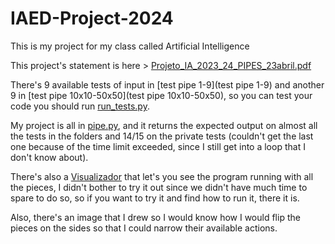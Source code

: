 # IAED-Project-2024
This is my project for my class called Artificial Intelligence

This project's statement is here > [Projeto_IA_2023_24_PIPES_23abril.pdf](Projeto_IA_2023_24_PIPES_23abril.pdf)

There's 9 available tests of input in [test pipe 1-9](test pipe 1-9) and another 9 in [test pipe 10x10-50x50](test pipe 10x10-50x50), so you can test your code you should run [run_tests.py](proj2324base/run_tests.py).

My project is all in [pipe.py](proj2324base/pipe.py), and it returns the expected output on almost all the tests in the folders and 14/15 on the private tests (couldn't get the last one because of the time limit exceeded, since I still get into a loop that I don't know about).

There's also a [Visualizador](Visualizador) that let's you see the program running with all the pieces, I didn't bother to try it out since we didn't have much time to spare to do so, so if you want to try it and find how to run it, there it is.

Also, there's an image that I drew so I would know how I would flip the pieces on the sides so that I could narrow their available actions.

